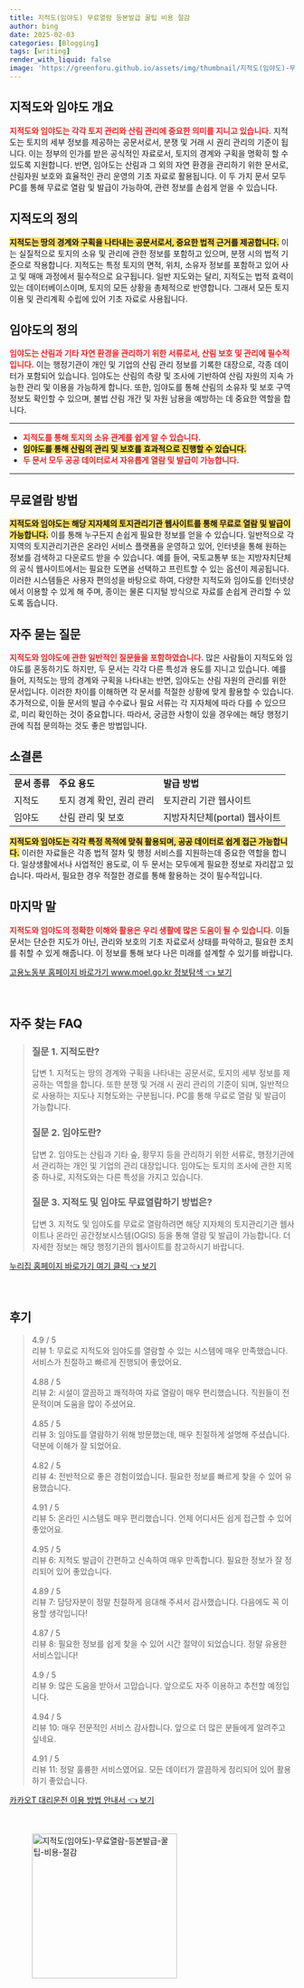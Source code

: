 ```yaml
---
title: 지적도(임야도) 무료열람 등본발급 꿀팁 비용 절감
author: bing
date: 2025-02-03
categories: [Blogging]
tags: [writing]
render_with_liquid: false
image: 'https://greenforu.github.io/assets/img/thumbnail/지적도(임야도)-무료열람-등본발급-꿀팁-비용-절감.webp'
---
```



<h2 id='지적도와_임야도_개요'>지적도와 임야도 개요</h2>

<p><b><span style="color: #ee2323;">지적도와 임야도는 각각 토지 관리와 산림 관리에 중요한 의미를 지니고 있습니다.</span></b> 지적도는 토지의 세부 정보를 제공하는 공문서로서, 분쟁 및 거래 시 권리 관리의 기준이 됩니다. 이는 정부의 인가를 받은 공식적인 자료로서, 토지의 경계와 구획을 명확히 할 수 있도록 지원합니다. 반면, 임야도는 산림과 그 외의 자연 환경을 관리하기 위한 문서로, 산림자원 보호와 효율적인 관리 운영의 기초 자료로 활용됩니다. 이 두 가지 문서 모두 PC를 통해 무료로 열람 및 발급이 가능하여, 관련 정보를 손쉽게 얻을 수 있습니다.</p>

<h2 id='지적도의_정의'>지적도의 정의</h2>

<p><b><span style="background-color: #ffe066;">지적도는 땅의 경계와 구획을 나타내는 공문서로서, 중요한 법적 근거를 제공합니다.</span></b> 이는 실질적으로 토지의 소유 및 관리에 관한 정보를 포함하고 있으며, 분쟁 시의 법적 기준으로 작용합니다. 지적도는 특정 토지의 면적, 위치, 소유자 정보를 포함하고 있어 사고 및 매매 과정에서 필수적으로 요구됩니다. 일반 지도와는 달리, 지적도는 법적 효력이 있는 데이터베이스이며, 토지의 모든 상황을 총체적으로 반영합니다. 그래서 모든 토지 이용 및 관리계획 수립에 있어 기초 자료로 사용됩니다.</p>

<h2 id='임야도의_정의'>임야도의 정의</h2>

<p><b><span style="color: #ee2323;">임야도는 산림과 기타 자연 환경을 관리하기 위한 서류로서, 산림 보호 및 관리에 필수적입니다.</span></b> 이는 행정기관이 개인 및 기업의 산림 관리 정보를 기록한 대장으로, 각종 데이터가 포함되어 있습니다. 임야도는 산림의 측량 및 조사에 기반하여 산림 자원의 지속 가능한 관리 및 이용을 가능하게 합니다. 또한, 임야도를 통해 산림의 소유자 및 보호 구역 정보도 확인할 수 있으며, 불법 산림 개간 및 자원 남용을 예방하는 데 중요한 역할을 합니다.</p>

<hr />

<ul>
    <li><b><span style="color: #ee2323;">지적도를 통해 토지의 소유 관계를 쉽게 알 수 있습니다.</span></b></li>
    <li><b><span style="background-color: #ffe066;">임야도를 통해 산림의 관리 및 보호를 효과적으로 진행할 수 있습니다.</span></b></li>
    <li><b><span style="color: #ee2323;">두 문서 모두 공공 데이터로서 자유롭게 열람 및 발급이 가능합니다.</span></b></li>
</ul>

<hr />

<h2 id='무료열람_방법'>무료열람 방법</h2>

<p><b><span style="background-color: #ffe066;">지적도와 임야도는 해당 지자체의 토지관리기관 웹사이트를 통해 무료로 열람 및 발급이 가능합니다.</span></b> 이를 통해 누구든지 손쉽게 필요한 정보를 얻을 수 있습니다. 일반적으로 각 지역의 토지관리기관은 온라인 서비스 플랫폼을 운영하고 있어, 인터넷을 통해 원하는 정보를 검색하고 다운로드 받을 수 있습니다. 예를 들어, 국토교통부 또는 지방자치단체의 공식 웹사이트에서는 필요한 도면을 선택하고 프린트할 수 있는 옵션이 제공됩니다. 이러한 시스템들은 사용자 편의성을 바탕으로 하여, 다양한 지적도와 임야도를 인터넷상에서 이용할 수 있게 해 주며, 종이는 물론 디지털 방식으로 자료를 손쉽게 관리할 수 있도록 돕습니다.</p>

<h2 id='자주묻는_질문'>자주 묻는 질문</h2>

<p><b><span style="color: #ee2323;">지적도와 임야도에 관한 일반적인 질문들을 포함하였습니다.</span></b> 많은 사람들이 지적도와 임야도를 혼동하기도 하지만, 두 문서는 각각 다른 특성과 용도를 지니고 있습니다. 예를 들어, 지적도는 땅의 경계와 구획을 나타내는 반면, 임야도는 산림 자원의 관리를 위한 문서입니다. 이러한 차이를 이해하면 각 문서를 적절한 상황에 맞게 활용할 수 있습니다. 추가적으로, 이들 문서의 발급 수수료나 필요 서류는 각 지자체에 따라 다를 수 있으므로, 미리 확인하는 것이 중요합니다. 따라서, 궁금한 사항이 있을 경우에는 해당 행정기관에 직접 문의하는 것도 좋은 방법입니다.</p>

<h2 id='소결론'>소결론</h2>

<table>
    <tr>
        <td><b>문서 종류</b></td>
        <td><b>주요 용도</b></td>
        <td><b>발급 방법</b></td>
    </tr>
    <tr>
        <td>지적도</td>
        <td>토지 경계 확인, 권리 관리</td>
        <td>토지관리 기관 웹사이트</td>
    </tr>
    <tr>
        <td>임야도</td>
        <td>산림 관리 및 보호</td>
        <td>지방자치단체(portal) 웹사이트</td>
    </tr>
</table>

<p><b><span style="background-color: #ffe066;">지적도와 임야도는 각각 특정 목적에 맞춰 활용되며, 공공 데이터로 쉽게 접근 가능합니다.</span></b> 이러한 자료들은 각종 법적 절차 및 행정 서비스를 지원하는데 중요한 역할을 합니다. 일상생활에서나 사업적인 용도로, 이 두 문서는 모두에게 필요한 정보로 자리잡고 있습니다. 따라서, 필요한 경우 적절한 경로를 통해 활용하는 것이 필수적입니다.</p>

<h2 id='마지막_말'>마지막 말</h2>

<p><b><span style="color: #ee2323;">지적도와 임야도의 정확한 이해와 활용은 우리 생활에 많은 도움이 될 수 있습니다.</span></b> 이들 문서는 단순한 지도가 아닌, 관리와 보호의 기초 자료로서 상태를 파악하고, 필요한 조치를 취할 수 있게 해줍니다. 이 정보를 통해 보다 나은 미래를 설계할 수 있기를 바랍니다.</p>


<p><a class="click-button" title="고용노동부 홈페이지 바로가기 www.moel.go.kr 정보탐색" href="https://greenforu.github.io/posts/%EA%B3%A0%EC%9A%A9%EB%85%B8%EB%8F%99%EB%B6%80-%ED%99%88%ED%8E%98%EC%9D%B4%EC%A7%80-%EB%B0%94%EB%A1%9C%EA%B0%80%EA%B8%B0-www.moel.go.kr-%EC%A0%95%EB%B3%B4%ED%83%90%EC%83%89/" rel="dofollow">고용노동부 홈페이지 바로가기 www.moel.go.kr 정보탐색 👈 보기</a></p><br>
<h2 id='자주_찾는_FAQ'>자주 찾는 FAQ</h2>
<div itemscope="" itemtype="https://schema.org/FAQPage"> 
<blockquote> 
<div itemscope="" itemprop="mainEntity" itemtype="https://schema.org/Question"> 
<h3 itemprop="name">질문 1. 지적도란?</h3> 
<div itemscope="" itemprop="acceptedAnswer" itemtype="https://schema.org/Answer"> 
<span itemprop="text"> 
<p>답변 1. 지적도는 땅의 경계와 구획을 나타내는 공문서로, 토지의 세부 정보를 제공하는 역할을 합니다. 또한 분쟁 및 거래 시 권리 관리의 기준이 되며, 일반적으로 사용하는 지도나 지형도와는 구분됩니다. PC를 통해 무료로 열람 및 발급이 가능합니다.</p> 
</span> 
</div> 
</div> 

<div itemscope="" itemprop="mainEntity" itemtype="https://schema.org/Question"> 
<h3 itemprop="name">질문 2. 임야도란?</h3> 
<div itemscope="" itemprop="acceptedAnswer" itemtype="https://schema.org/Answer"> 
<span itemprop="text"> 
<p>답변 2. 임야도는 산림과 기타 숲, 황무지 등을 관리하기 위한 서류로, 행정기관에서 관리하는 개인 및 기업의 관리 대장입니다. 임야도는 토지의 조사에 관한 지목 중 하나로, 지적도와는 다른 특성을 가지고 있습니다.</p> 
</span> 
</div> 
</div> 

<div itemscope="" itemprop="mainEntity" itemtype="https://schema.org/Question"> 
<h3 itemprop="name">질문 3. 지적도 및 임야도 무료열람하기 방법은?</h3> 
<div itemscope="" itemprop="acceptedAnswer" itemtype="https://schema.org/Answer"> 
<span itemprop="text"> 
<p>답변 3. 지적도 및 임야도를 무료로 열람하려면 해당 지자체의 토지관리기관 웹사이트나 온라인 공간정보시스템(OGIS) 등을 통해 열람 및 발급이 가능합니다. 더 자세한 정보는 해당 행정기관의 웹사이트를 참고하시기 바랍니다.</p> 
</span> 
</div> 
</div> 

</blockquote> 
</div>
<p><a class="click-button" title="누리집 홈페이지 바로가기 여기 클릭" href="https://greenforu.github.io/posts/%EB%88%84%EB%A6%AC%EC%A7%91-%ED%99%88%ED%8E%98%EC%9D%B4%EC%A7%80-%EB%B0%94%EB%A1%9C%EA%B0%80%EA%B8%B0-%EC%97%AC%EA%B8%B0-%ED%81%B4%EB%A6%AD/" rel="dofollow">누리집 홈페이지 바로가기 여기 클릭 👈 보기</a></p><br>
<h2 id='후기'>후기</h2>
<div itemscope itemtype="https://schema.org/Product">
  <blockquote>
  <div itemprop="review" itemscope itemtype="https://schema.org/Review">
      <div itemprop="reviewRating" itemscope itemtype="https://schema.org/Rating"> <span itemprop="ratingValue">4.9</span> / <span itemprop="bestRating">5</span> </div>
      <span itemprop="reviewBody">리뷰 1: 무료로 지적도와 임야도를 열람할 수 있는 시스템에 매우 만족했습니다. 서비스가 친절하고 빠르게 진행되어 좋았어요.</span>
  </div>
  <br>
  <div itemprop="review" itemscope itemtype="https://schema.org/Review">
      <div itemprop="reviewRating" itemscope itemtype="https://schema.org/Rating"> <span itemprop="ratingValue">4.88</span> / <span itemprop="bestRating">5</span> </div>
      <span itemprop="reviewBody">리뷰 2: 시설이 깔끔하고 쾌적하여 자료 열람이 매우 편리했습니다. 직원들이 전문적이며 도움을 많이 주셨어요.</span>
  </div>
  <br>
  <div itemprop="review" itemscope itemtype="https://schema.org/Review">
      <div itemprop="reviewRating" itemscope itemtype="https://schema.org/Rating"> <span itemprop="ratingValue">4.85</span> / <span itemprop="bestRating">5</span> </div>
      <span itemprop="reviewBody">리뷰 3: 임야도를 열람하기 위해 방문했는데, 매우 친절하게 설명해 주셨습니다. 덕분에 이해가 잘 되었어요.</span>
  </div>
  <br>
  <div itemprop="review" itemscope itemtype="https://schema.org/Review">
      <div itemprop="reviewRating" itemscope itemtype="https://schema.org/Rating"> <span itemprop="ratingValue">4.82</span> / <span itemprop="bestRating">5</span> </div>
      <span itemprop="reviewBody">리뷰 4: 전반적으로 좋은 경험이었습니다. 필요한 정보를 빠르게 찾을 수 있어 유용했습니다.</span>
  </div>
  <br>
  <div itemprop="review" itemscope itemtype="https://schema.org/Review">
      <div itemprop="reviewRating" itemscope itemtype="https://schema.org/Rating"> <span itemprop="ratingValue">4.91</span> / <span itemprop="bestRating">5</span> </div>
      <span itemprop="reviewBody">리뷰 5: 온라인 시스템도 매우 편리했습니다. 언제 어디서든 쉽게 접근할 수 있어 좋았어요.</span>
  </div>
  <br>
  <div itemprop="review" itemscope itemtype="https://schema.org/Review">
      <div itemprop="reviewRating" itemscope itemtype="https://schema.org/Rating"> <span itemprop="ratingValue">4.95</span> / <span itemprop="bestRating">5</span> </div>
      <span itemprop="reviewBody">리뷰 6: 지적도 발급이 간편하고 신속하여 매우 만족합니다. 필요한 정보가 잘 정리되어 있어 좋았습니다.</span>
  </div>
  <br>
  <div itemprop="review" itemscope itemtype="https://schema.org/Review">
      <div itemprop="reviewRating" itemscope itemtype="https://schema.org/Rating"> <span itemprop="ratingValue">4.89</span> / <span itemprop="bestRating">5</span> </div>
      <span itemprop="reviewBody">리뷰 7: 담당자분이 정말 친절하게 응대해 주셔서 감사했습니다. 다음에도 꼭 이용할 생각입니다!</span>
  </div>
  <br>
  <div itemprop="review" itemscope itemtype="https://schema.org/Review">
      <div itemprop="reviewRating" itemscope itemtype="https://schema.org/Rating"> <span itemprop="ratingValue">4.87</span> / <span itemprop="bestRating">5</span> </div>
      <span itemprop="reviewBody">리뷰 8: 필요한 정보를 쉽게 찾을 수 있어 시간 절약이 되었습니다. 정말 유용한 서비스입니다!</span>
  </div>
  <br>
  <div itemprop="review" itemscope itemtype="https://schema.org/Review">
      <div itemprop="reviewRating" itemscope itemtype="https://schema.org/Rating"> <span itemprop="ratingValue">4.9</span> / <span itemprop="bestRating">5</span> </div>
      <span itemprop="reviewBody">리뷰 9: 많은 도움을 받아서 고맙습니다. 앞으로도 자주 이용하고 추천할 예정입니다.</span>
  </div>
  <br>
  <div itemprop="review" itemscope itemtype="https://schema.org/Review">
      <div itemprop="reviewRating" itemscope itemtype="https://schema.org/Rating"> <span itemprop="ratingValue">4.94</span> / <span itemprop="bestRating">5</span> </div>
      <span itemprop="reviewBody">리뷰 10: 매우 전문적인 서비스 감사합니다. 앞으로 더 많은 분들에게 알려주고 싶네요.</span>
  </div>
  <br>
  <div itemprop="review" itemscope itemtype="https://schema.org/Review">
      <div itemprop="reviewRating" itemscope itemtype="https://schema.org/Rating"> <span itemprop="ratingValue">4.91</span> / <span itemprop="bestRating">5</span> </div>
      <span itemprop="reviewBody">리뷰 11: 정말 훌륭한 서비스였어요. 모든 데이터가 깔끔하게 정리되어 있어 활용하기 좋았습니다.</span>
  </div>
  </blockquote>
</div>
<p><a class="click-button" title="카카오T 대리운전 이용 방법 안내서" href="https://greenforu.github.io/posts/%EC%B9%B4%EC%B9%B4%EC%98%A4T-%EB%8C%80%EB%A6%AC%EC%9A%B4%EC%A0%84-%EC%9D%B4%EC%9A%A9-%EB%B0%A9%EB%B2%95-%EC%95%88%EB%82%B4%EC%84%9C/" rel="dofollow">카카오T 대리운전 이용 방법 안내서 👈 보기</a></p><br>
<figure class="image"><img src="https://greenforu.github.io/assets/img/thumbnail/지적도(임야도)-무료열람-등본발급-꿀팁-비용-절감.webp" alt="지적도(임야도)-무료열람-등본발급-꿀팁-비용-절감" width="256" height="256"></figure>